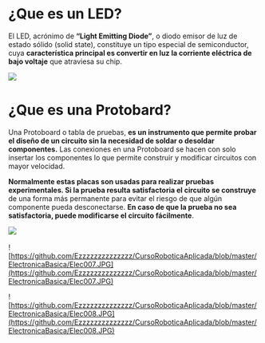 # ¿Que es un LED?

El LED, acrónimo de **“Light Emitting Diode”**, o diodo emisor de luz de estado sólido (solid state), constituye un tipo especial de semiconductor, cuya **característica principal es convertir en luz la corriente eléctrica de bajo voltaje** que atraviesa su chip.

![](http://robolution.mx/clases/electronica_basica/electronica_8.jpg)

# ¿Que es una Protobard?

Una Protoboard o tabla de pruebas, **es un instrumento que permite probar el diseño de un circuito sin la necesidad de soldar o desoldar componentes.** Las conexiones en una Protoboard se hacen con solo insertar los componentes lo que permite construir y modificar circuitos con mayor velocidad.

**Normalmente estas placas son usadas para realizar pruebas experimentales. Si la prueba resulta satisfactoria el circuito se construye** de una forma más permanente para evitar el riesgo de que algún componente pueda desconectarse. **En caso de que la prueba no sea satisfactoria, puede modificarse el circuito fácilmente**.

![](http://robolution.mx/clases/electronica_basica/electronica_9.jpg)

![https://github.com/Ezzzzzzzzzzzzzz/CursoRoboticaAplicada/blob/master/ElectronicaBasica/Elec007.JPG](https://github.com/Ezzzzzzzzzzzzzz/CursoRoboticaAplicada/blob/master/ElectronicaBasica/Elec007.JPG)

![https://github.com/Ezzzzzzzzzzzzzz/CursoRoboticaAplicada/blob/master/ElectronicaBasica/Elec008.JPG](https://github.com/Ezzzzzzzzzzzzzz/CursoRoboticaAplicada/blob/master/ElectronicaBasica/Elec008.JPG)
<!--stackedit_data:
eyJoaXN0b3J5IjpbNDY2NTk5MzYsMTIwOTAyODUxMiwtMjY5MD
IwNTk2XX0=
-->